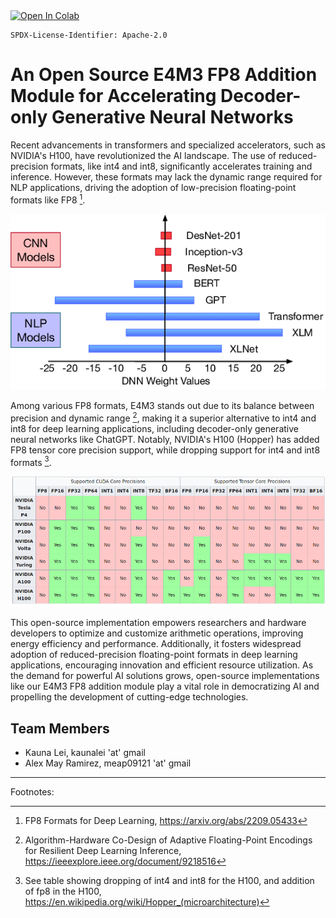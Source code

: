 <a target="_blank" href="https://colab.research.google.com/drive/10ER7BmSm4vbRMsVznXbMqf84Xr6Ze5Lc#scrollTo=NC__X6Jph4CU">
  <img src="https://colab.research.google.com/assets/colab-badge.svg" alt="Open In Colab"/>
</a>

```
SPDX-License-Identifier: Apache-2.0
```

# An Open Source E4M3 FP8 Addition Module for Accelerating Decoder-only Generative Neural Networks

Recent advancements in transformers and specialized accelerators, such as
NVIDIA's H100, have revolutionized the AI landscape. The use of
reduced-precision formats, like int4 and int8, significantly accelerates
training and inference. However, these formats may lack the dynamic range
required for NLP applications, driving the adoption of low-precision
floating-point formats like FP8 [^1].

![img](Range-of-weights-from-popular-CNN-and-NLP-models-Weights-in-NLP-models-11-can-be-more.png)

Among various FP8 formats, E4M3 stands out due to its balance between precision
and dynamic range [^2], making it a superior alternative to int4 and int8 for
deep learning applications, including decoder-only generative neural networks
like ChatGPT. Notably, NVIDIA's H100 (Hopper) has added FP8 tensor core
precision support, while dropping support for int4 and int8 formats [^3].

![img](Hopper_vs_A100.png)

This open-source implementation empowers researchers and hardware developers to
optimize and customize arithmetic operations, improving energy efficiency and
performance. Additionally, it fosters widespread adoption of reduced-precision
floating-point formats in deep learning applications, encouraging innovation and
efficient resource utilization. As the demand for powerful AI solutions grows,
open-source implementations like our E4M3 FP8 addition module play a vital role
in democratizing AI and propelling the development of cutting-edge technologies.



## Team Members

- Kauna Lei, kaunalei 'at' gmail
- Alex May Ramirez, meap09121 'at' gmail

---

Footnotes:

[^1]: FP8 Formats for Deep Learning, https://arxiv.org/abs/2209.05433

[^2]: Algorithm-Hardware Co-Design of Adaptive Floating-Point Encodings for Resilient Deep Learning Inference, https://ieeexplore.ieee.org/document/9218516

[^3]: See table showing dropping of int4 and int8 for the H100, and addition of fp8 in the H100, https://en.wikipedia.org/wiki/Hopper_(microarchitecture)

